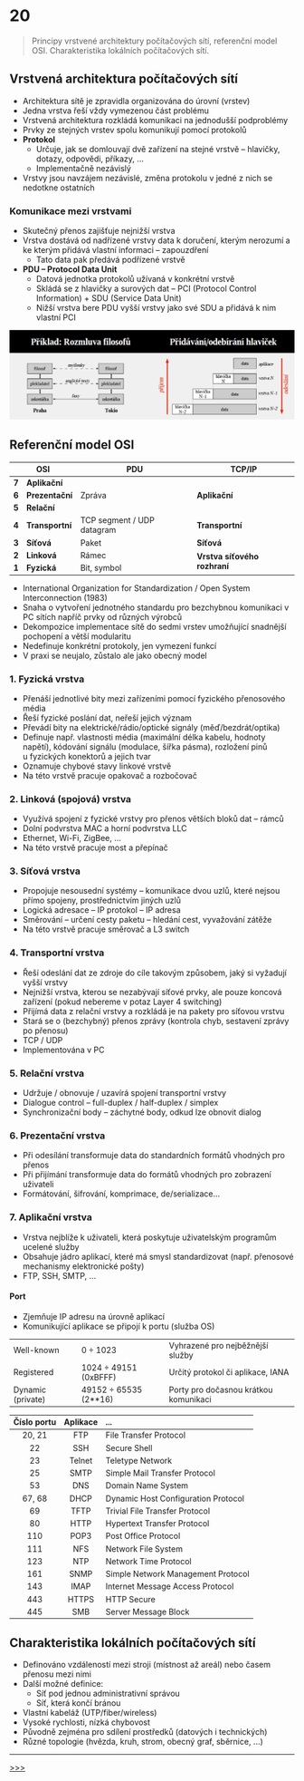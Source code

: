 # 20

> Principy vrstvené architektury počítačových sítí, referenční model OSI. Charakteristika lokálních počítačových sítí.

## Vrstvená architektura počítačových sítí

* Architektura sítě je zpravidla organizována do úrovní (vrstev)
* Jedna vrstva řeší vždy vymezenou část problému
* Vrstvená architektura rozkládá komunikaci na jednodušší podproblémy
* Prvky ze stejných vrstev spolu komunikují pomocí protokolů
* __Protokol__
  * Určuje, jak se domlouvají dvě zařízení na stejné vrstvě – hlavičky, dotazy, odpovědi, příkazy, ...
  * Implementačně nezávislý
* Vrstvy jsou navzájem nezávislé, změna protokolu v jedné z nich se nedotkne ostatních

### Komunikace mezi vrstvami

* Skutečný přenos zajišťuje nejnižší vrstva
* Vrstva dostává od nadřízené vrstvy data k doručení, kterým nerozumí a ke kterým přidává vlastní informaci – zapouzdření
  * Tato data pak předává podřízené vrstvě
* __PDU – Protocol Data Unit__
  * Datová jednotka protokolů užívaná v konkrétní vrstvě
  * Skládá se z hlavičky a surových dat – PCI (Protocol Control Information) + SDU (Service Data Unit)
  * Nižší vrstva bere PDU vyšší vrstvy jako své SDU a přidává k nim vlastní PCI

![Vrstvená architektura PC sítí](./MG/20_01.png)

## Referenční model OSI

<table>
    <thead>
        <tr><th colspan=2>OSI</th><th>PDU</th><th>TCP/IP</th></tr>
    </thead>
    <tbody>
        <tr><td><b>7</b></td><td><b>Aplikační</b></td><td rowspan=3>Zpráva</td><td rowspan=3><b>Aplikační</b></td></tr>
        <tr><td><b>6</b></td><td><b>Prezentační</b></td></tr>
        <tr><td><b>5</b></td><td><b>Relační</b></td></tr>
        <tr><td><b>4</b></td><td><b>Transportní</b></td><td>TCP segment / UDP datagram</td><td><b>Transportní</b></td></tr>
        <tr><td><b>3</b></td><td><b>Síťová</b></td><td>Paket</td><td><b>Síťová</b></td></tr>
        <tr><td><b>2</b></td><td><b>Linková</b></td><td>Rámec</td><td rowspan=2><b>Vrstva síťového rozhraní</b></td></tr>
        <tr><td><b>1</b></td><td><b>Fyzická</b></td><td>Bit, symbol</td></tr>
    </tbody>
</table>

* International Organization for Standardization / Open System Interconnection (1983)
* Snaha o vytvoření jednotného standardu pro bezchybnou komunikaci v PC sítích napříč prvky od různých výrobců
* Dekompozice implementace sítě do sedmi vrstev umožňující snadnější pochopení a větší modularitu
* Nedefinuje konkrétní protokoly, jen vymezení funkcí
* V praxi se neujalo, zůstalo ale jako obecný model

### 1. Fyzická vrstva

* Přenáší jednotlivé bity mezi zařízeními pomocí fyzického přenosového média
* Řeší fyzické poslání dat, neřeší jejich význam
* Převádí bity na elektrické/rádio/optické signály (měď/bezdrát/optika)
* Definuje např. vlastnosti média (maximální délka kabelu, hodnoty napětí), kódování signálu (modulace, šířka pásma), rozložení pinů u&nbsp;fyzických konektorů a jejich tvar
* Oznamuje chybové stavy linkové vrstvě
* Na této vrstvě pracuje opakovač a rozbočovač

### 2. Linková (spojová) vrstva

* Využívá spojení z fyzické vrstvy pro přenos větších bloků dat – rámců
* Dolní podvrstva MAC a horní podvrstva LLC
* Ethernet, Wi-Fi, ZigBee, ...
* Na této vrstvě pracuje most a přepínač

### 3. Síťová vrstva

* Propojuje nesousední systémy – komunikace dvou uzlů, které nejsou přímo spojeny, prostřednictvím jiných uzlů
* Logická adresace – IP protokol – IP adresa
* Směrování – určení cesty paketu – hledání cest, vyvažování zátěže
* Na této vrstvě pracuje směrovač a L3 switch

### 4. Transportní vrstva

* Řeší odeslání dat ze zdroje do cíle takovým způsobem, jaký si vyžadují vyšší vrstvy
* Nejnižší vrstva, kterou se nezabývají síťové prvky, ale pouze koncová zařízení (pokud nebereme v potaz Layer 4 switching)
* Přijímá data z relační vrstvy a rozkládá je na pakety pro síťovou vrstvu
* Stará se o (bezchybný) přenos zprávy (kontrola chyb, sestavení zprávy po přenosu)
* TCP / UDP
* Implementována v PC

### 5. Relační vrstva

* Udržuje / obnovuje / uzavírá spojení transportní vrstvy
* Dialogue control – full-duplex / half-duplex / simplex
* Synchronizační body – záchytné body, odkud lze obnovit dialog

### 6. Prezentační vrstva

* Při odesílání transformuje data do standardních formátů vhodných pro přenos
* Při přijímání transformuje data do formátů vhodných pro zobrazení uživateli
* Formátování, šifrování, komprimace, de/serializace...

### 7. Aplikační vrstva

* Vrstva nejblíže k uživateli, která poskytuje uživatelským programům ucelené služby
* Obsahuje jádro aplikací, které má smysl standardizovat (např. přenosové mechanismy elektronické pošty)
* FTP, SSH, SMTP, ...

#### Port

* Zjemňuje IP adresu na úrovně aplikací
* Komunikující aplikace se připojí k portu (služba OS)

<table>
    <tr><td>Well-known</td><td>0 ÷ 1023</td><td>Vyhrazené pro nejběžnější služby</td></tr>
    <td>Registered</td><td>1024 ÷ 49151 (0xBFFF)</td><td>Určitý protokol či aplikace, IANA</td></tr>
    <td>Dynamic (private)</td><td>49152 ÷ 65535 (2**16)</td><td>Porty pro dočasnou krátkou komunikaci</td></tr>
</table>

Číslo portu | Aplikace | ...
:-: | :-: | :--
20, 21 | FTP | File Transfer Protocol
22 | SSH | Secure Shell
23 | Telnet | Teletype Network
25 | SMTP | Simple Mail Transfer Protocol
53 | DNS | Domain Name System
67, 68 | DHCP | Dynamic Host Configuration Protocol
69 | TFTP | Trivial File Transfer Protocol
80 | HTTP | Hypertext Transfer Protocol
110 | POP3 | Post Office Protocol
111 | NFS | Network File System
123 | NTP | Network Time Protocol
161 | SNMP | Simple Network Management Protocol
143 | IMAP | Internet Message Access Protocol
443 | HTTPS | HTTP Secure
445 | SMB | Server Message Block

## Charakteristika lokálních počítačových sítí

* Definováno vzdáleností mezi stroji (místnost až areál) nebo časem přenosu mezi nimi
* Další možné definice:
  * Síť pod jednou administrativní správou
  * Síť, která končí bránou
* Vlastní kabeláž (UTP/fiber/wireless)
* Vysoké rychlosti, nízká chybovost
* Původně zejména pro sdílení prostředků (datových i technických)
* Různé topologie (hvězda, kruh, strom, obecný graf, sběrnice, ...)

---
[>>>](./21.MD)
